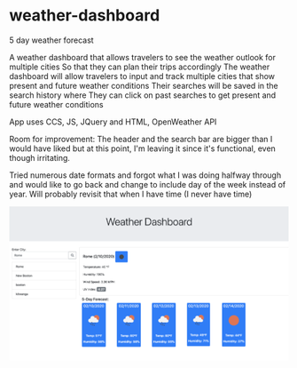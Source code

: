 # weather-dashboard
5 day weather forecast

A weather dashboard that allows travelers to see the weather outlook for multiple cities 
So that they can plan their trips accordingly
The weather dashboard will allow travelers to input and track
multiple cities that show present and future
weather conditions
Their searches will be saved in the search history where
They can click on past searches to get
present and future weather conditions

App uses CCS, JS, JQuery and HTML, OpenWeather API

Room for improvement:  The header and the search bar are bigger than I would have liked but at this point, I'm leaving it since it's functional, even though irritating.

Tried numerous date formats and forgot what I was doing halfway through and would like to go back and change to include day of the week instead of year.  Will probably revisit that when I have time (I never have time)

![](weather.png)
